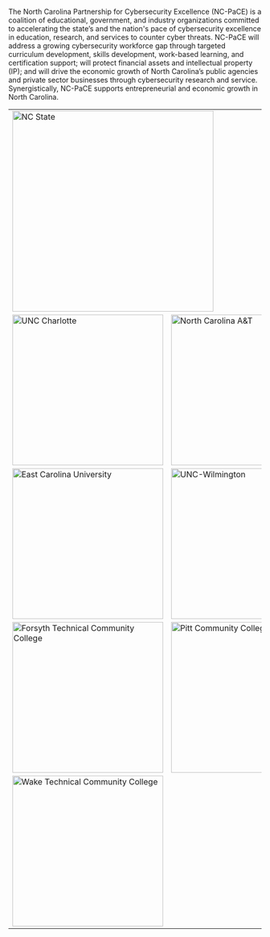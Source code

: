 The North Carolina Partnership for Cybersecurity Excellence (NC-PaCE) is a coalition of
educational, government, and industry organizations committed to accelerating the state’s and the nation's
pace of cybersecurity excellence in education, research, and services to counter cyber threats. NC-PaCE
will address a growing cybersecurity workforce gap through targeted curriculum development, skills development, work-based learning, and certification support; will protect financial assets and intellectual property (IP); and will drive the economic growth of North Carolina’s public agencies and private sector businesses through cybersecurity research and service. Synergistically, NC-PaCE supports entrepreneurial and economic growth in North Carolina.

<div id="member-table-container">
<table id="member-table">
<tbody>
<tr>
<td colspan=2>
<a href="https://ncsu.edu"><img src="{% link assets/ncstate.png %}" width=400 alt="NC State" /></a>
</td>
</tr>

<tr>
<td>
<a href="https://charlotte.edu"><img src="{% link assets/uncc.png %}" width=300 alt="UNC Charlotte" /></a>
</td>
<td>
<a href="https://ncat.edu"><img src="{% link assets/ncat.png %}" width=300 alt="North Carolina A&amp;T" /></a>
</td>
</tr>

<tr>
<td>
<a href="https://ecu.edu"><img src="{% link assets/ecu.png %}" width=300 alt="East Carolina University" /></a>
</td>
<td>
<a href="https://uncw.edu"><img src="{% link assets/uncw.png %}" width=300 alt="UNC-Wilmington" /></a>
</td>
</tr>

<tr>
<td>
<a href="https://forsythtech.edu/"><img src="{% link assets/forsythtech.png %}" width=300 alt="Forsyth Technical Community College" /></a>
</td>
<td>
<a href="https://pittcc.edu"><img src="{% link assets/pittcc.png %}" width=300 alt="Pitt Community College" /></a>
</td>
</tr>

<tr>
<td colspan=2>
<a href="https://waketech.edu"><img src="{% link assets/waketech.png %}" width=300 alt="Wake Technical Community College" /></a>
</td>
</tr>

</tbody>
</table>
</div>
